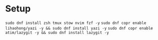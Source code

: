 # Setup
`sudo dnf install zsh tmux stow nvim fzf -y`
`sudo dnf copr enable lihaohong/yazi -y && sudo dnf install yazi -y`
`sudo dnf copr enable atim/lazygit -y && sudo dnf install lazygit -y`
